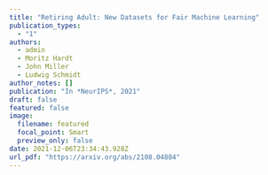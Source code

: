```yaml
---
title: "Retiring Adult: New Datasets for Fair Machine Learning"
publication_types:
  - "1"
authors:
  - admin
  - Moritz Hardt
  - John Miller
  - Ludwig Schmidt
author_notes: []
publication: "In *NeurIPS*, 2021"
draft: false
featured: false
image:
  filename: featured
  focal_point: Smart
  preview_only: false
date: 2021-12-06T23:34:43.928Z
url_pdf: "https://arxiv.org/abs/2108.04884"
---
```

